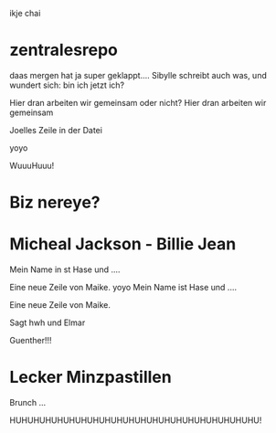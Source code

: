 ikje chai

zentralesrepo
=============

daas mergen hat ja super geklappt.... 
Sibylle schreibt auch was, und wundert sich: bin ich jetzt ich?

Hier dran arbeiten wir gemeinsam oder nicht?
Hier dran arbeiten wir gemeinsam


Joelles Zeile in der Datei

yoyo

WuuuHuuu!

Biz nereye?
===========

Micheal Jackson - Billie Jean
=============================

Mein Name in st Hase und ....

Eine neue Zeile von Maike.
yoyo
Mein Name ist Hase und ....

Eine neue Zeile von Maike.

Sagt hwh
und Elmar

Guenther!!!


Lecker Minzpastillen
====================

Brunch ...












HUHUHUHUHUHUHUHUHUHUHUHUHUHUHUHUHUHUHUHUHU!
